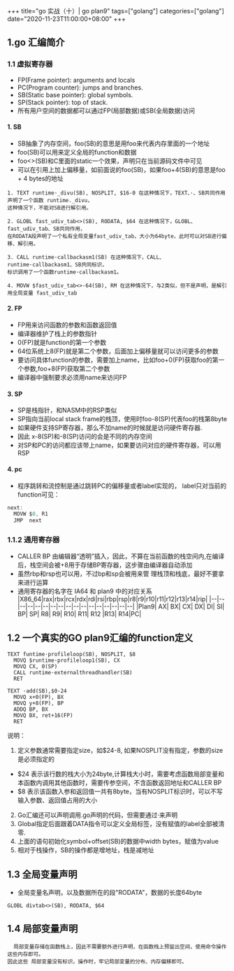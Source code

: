 +++
title="go 实战（十）| go plan9"
tags=["golang"]
categories=["golang"]
date="2020-11-23T11:00:00+08:00"
+++

## 1.go 汇编简介
### 1.1 虚拟寄存器
- FP(Frame pointer): arguments and locals
- PC(Program counter): jumps and branches.
- SB(Static base pointer): global symbols.
- SP(Stack pointer): top of stack.
- 所有用户空间的数据都可以通过FP(局部数据)或SB(全局数据)访问

#### 1. SB
- SB抽象了内存空间，foo(SB)的意思是用foo来代表内存里面的一个地址
- foo(SB)可以用来定义全局的function和数据
- foo<>(SB)和C里面的static一个效果，声明只在当前源码文件中可见
- 可以在引用上加上偏移量，如前面说的foo(SB)，如果foo+4(SB)的意思是foo + 4 bytes的地址
```
1. TEXT runtime·_divu(SB), NOSPLIT, $16-0 在这种情况下，TEXT、·、SB共同作用声明了一个函数 runtime._divu，
这种情况下，不能对SB进行解引用。

2. GLOBL fast_udiv_tab<>(SB), RODATA, $64 在这种情况下，GLOBL、fast_udiv_tab、SB共同作用， 
在RODATA段声明了一个私有全局变量fast_udiv_tab，大小为64byte，此时可以对SB进行偏移、解引用。

3. CALL runtime·callbackasm1(SB) 在这种情况下，CALL、runtime·callbackasm1、SB共同标识， 
标识调用了一个函数runtime·callbackasm1。

4. MOVW $fast_udiv_tab<>-64(SB), RM 在这种情况下，与2类似，但不是声明，是解引用全局变量 fast_udiv_tab
```

#### 2. FP 
- FP用来访问函数的参数和函数返回值
- 编译器维护了栈上的参数指针
- 0(FP)就是function的第一个参数
- 64位系统上8(FP)就是第二个参数，后面加上偏移量就可以访问更多的参数
- 要访问具体function的参数，需要加上name，比如foo+0(FP)获取foo的第一个参数,foo+8(FP)获取第二个参数
- 编译器中强制要求必须用name来访问FP

#### 3. SP 
- SP是栈指针，和NASM中的RSP类似
- SP指向当前local stack frame的栈顶，使用时foo-8(SP)代表foo的栈第8byte
- 如果硬件支持SP寄存器，那么不加name的时候就是访问硬件寄存器.
- 因此 x-8(SP)和-8(SP)访问的会是不同的内存空间
- 对SP和PC的访问都应该带上name，如果要访问对应的硬件寄存器，可以用RSP

#### 4. pc
- 程序跳转和流控制是通过跳转PC的偏移量或者label实现的， label只对当前的function可见：
```go
next:
  MOVW $0, R1
  JMP  next
```
### 1.1.2 通用寄存器
- CALLER BP 由编辑器“透明”插入，因此，不算在当前函数的栈空间内,在编译后，栈空间会被+8用于存储BP寄存器，这步骤由编译器自动添加
- 虽然rbp和rsp也可以用，不过bp和sp会被用来管 理栈顶和栈底，最好不要拿来进行运算
- 通用寄存器的名字在 IA64 和 plan9 中的对应关系
|X86_64|rax|rbx|rcx|rdx|rdi|rsi|rbp|rsp|r8|r9|r10|r11|r12|r13|r14|rip|
|--|--|--|--|--|--|--|--|--|--|--|--|--|--|--|--|--|
|Plan9|	AX|	BX|	CX|	DX|	DI|	SI|	BP|	SP|	R8|	R9|	R10|	R11|	R12	|R13|	R14|PC|

## 1.2 一个真实的GO plan9汇编的function定义
```
TEXT funtime·profileloop(SB), NOSPLIT, $8
  MOVQ $runtime·profileloop1(SB), CX
  MOVQ CX, 0(SP)
  CALL runtime·externalthreadhandler(SB)
  RET

TEXT ·add(SB),$0-24
  MOVQ x+0(FP), BX
  MOVQ y+8(FP), BP
  ADDQ BP, BX
  MOVQ BX, ret+16(FP)
  RET
```
说明：
1. 定义参数通常需要指定size，如$24-8, 如果NOSPLIT没有指定，参数的size是必须指定的
- $24 表示该行数的栈大小为24byte,计算栈大小时，需要考虑函数局部变量和本函数内调用其他函数时，需要传参空间，不含函数返回地址和CALLER BP
- $8 表示该函数入参和返回值一共有8byte，当有NOSPLIT标识时，可以不写输入参数、返回值占用的大小
2. Go汇编还可以声明调用.go声明的代码，但需要通过·来声明
3. Global指定后面跟着DATA指令可以定义全局标签，没有赋值的label全部被清零.
4. 上面的语句初始化symbol+offset(SB)的数据中width bytes，赋值为value
5. 相对于栈操作，SB的操作都是增地址，栈是减地址 

## 1.3 全局变量声明
- 全局变量名声明，以及数据所在的段"RODATA"，数据的长度64byte
```
GLOBL divtab<>(SB), RODATA, $64
```
## 1.4 局部变量声明
```
  局部变量存储在函数栈上，因此不需要额外进行声明，在函数栈上预留出空间，使用命令操作这些内存即可。
因此这些 局部变量没有标识，操作时，牢记局部变量的分布、内存偏移即可。
```